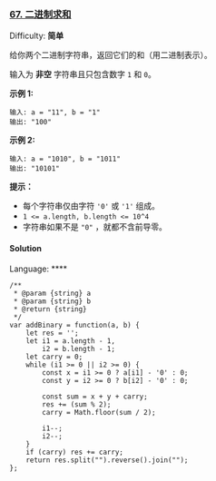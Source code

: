 ### [67\. 二进制求和](https://leetcode-cn.com/problems/add-binary/)

Difficulty: **简单**


给你两个二进制字符串，返回它们的和（用二进制表示）。

输入为 **非空** 字符串且只包含数字 `1` 和 `0`。

**示例 1:**

```
输入: a = "11", b = "1"
输出: "100"
```

**示例 2:**

```
输入: a = "1010", b = "1011"
输出: "10101"
```

**提示：**

*   每个字符串仅由字符 `'0'` 或 `'1'` 组成。
*   `1 <= a.length, b.length <= 10^4`
*   字符串如果不是 `"0"` ，就都不含前导零。


#### Solution

Language: ****

```
/**
 * @param {string} a
 * @param {string} b
 * @return {string}
 */
var addBinary = function(a, b) {
    let res = '';
    let i1 = a.length - 1,
        i2 = b.length - 1;
    let carry = 0;
    while (i1 >= 0 || i2 >= 0) {
        const x = i1 >= 0 ? a[i1] - '0' : 0;
        const y = i2 >= 0 ? b[i2] - '0' : 0;

        const sum = x + y + carry;
        res += (sum % 2);
        carry = Math.floor(sum / 2);

        i1--;
        i2--;
    }
    if (carry) res += carry;
    return res.split("").reverse().join("");
};
```